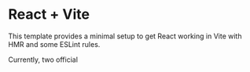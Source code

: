 # React + Vite

This template provides a minimal setup to get React working in Vite with HMR and some ESLint rules.

Currently, two official
